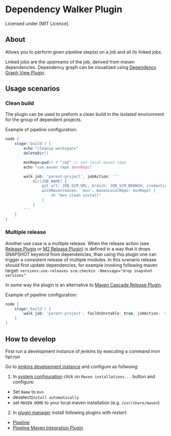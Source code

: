 Dependency Walker Plugin
========================

Licensed under [MIT Licence].


About
-----
Allows you to perform given pipeline step(s) on a job and all its linked jobs.

Linked jobs are the upstreams of the job, derived from maven dependencies. Dependency graph can be visualized using
[Dependency Graph View Plugin](https://wiki.jenkins-ci.org/display/JENKINS/Dependency+Graph+View+Plugin).


Usage scenarios
---------------

### Clean build
The plugin can be used to preform a clean build in the isolated environment for the group of dependent projects.

Example of pipeline configuration:
```groovy
node {
    stage('build') {
        echo "cleanup workspace"
        deleteDir()

        mvnRepo=pwd() + "/m2" // set local maven repo
        echo "use maven repo $mvnRepo"

        walk job: 'parent-project', jobAction: '''
            dir(JOB_NAME) {
                git url: JOB_SCM_URL, branch: JOB_SCM_BRANCH, credentialsId: JOB_SCM_CREDINTIALS_ID
                withMaven(maven: 'mvn', mavenLocalRepo: mvnRepo) {
                    sh "mvn clean install"
                }
            }
        '''
    }
}

```

### Multiple release
Another use case is a multiple release. When the release action 
(see [Release Plugin](https://wiki.jenkins-ci.org/display/JENKINS/Release+Plugin) or 
[M2 Release Plugin](https://wiki.jenkins-ci.org/display/JENKINS/M2+Release+Plugin)) is defined
in a way that it drops SNAPSHOT keyword from dependencies, than using this plugin one can trigger
a consistent release of multiple modules.
In this scenario release should first update dependencies, for example invoking following maven target: 
   `versions:use-releases scm:checkin -Dmessage="drop snapshot versions"` 

In some way the plugin is an alternative to [Maven Cascade Release Plugin](https://wiki.jenkins-ci.org/display/JENKINS/Maven+Cascade+Release+Plugin).

Example of pipeline configuration:
```groovy
node {
    stage('build') {
        walk job: 'parent-project', failOnUnstable: true, jobAction: 'release JOB_NAME'
    }
}
```

How to develop
--------------

First run a development instance of jenkins by executing a command
   mvn hpi:run

Go to [jenkins development instance](http://localhost:8080/jenkins) and configure as follwoing:
1. In [system configuration](http://localhost:8080/jenkins/configure) click on `Maven installations...` button and configure:
  * Set `Name` to `mvn`
  * deselect`Install automatically`
  * set `MAVEN_HOME` to your local maven installation (e.g. `/usr/share/maven`)
2. In [plugin manager](http://localhost:8080/jenkins/pluginManager/available) install following plugins with *restart*:
  * [Pipeline](https://wiki.jenkins-ci.org/display/JENKINS/Pipeline+Plugin)
  * [Pipeline Maven Integration Plugin](https://wiki.jenkins-ci.org/display/JENKINS/Pipeline+Maven+Plugin)
